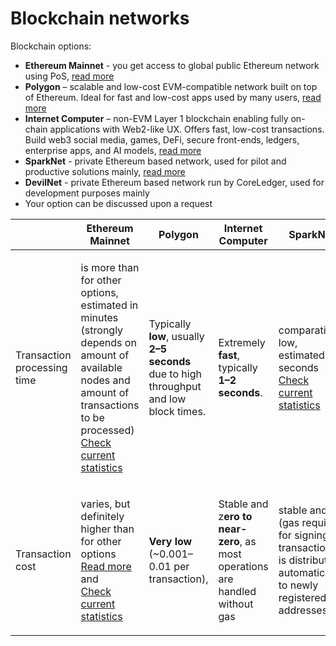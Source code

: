 # Blockchain networks

Blockchain options:

* **Ethereum Mainnet** - you get access to global public Ethereum network using PoS, [read more](https://ethereum.org/en/enterprise/#private-vs-public)
* **Polygon** – scalable and low-cost EVM-compatible network built on top of Ethereum. Ideal for fast and low-cost apps used by many users, [read more](https://polygon.technology/)
* **Internet Computer** – non-EVM Layer 1 blockchain enabling fully on-chain applications with Web2-like UX. Offers fast, low-cost transactions. Build web3 social media, games, DeFi, secure front-ends, ledgers, enterprise apps, and AI models, [read more](https://internetcomputer.org/)
* **SparkNet** - private Ethereum based network, used for pilot and productive solutions mainly, [read more](https://sparknet.online/)
* **DevilNet** - private Ethereum based network run by CoreLedger, used for development purposes mainly
* Your option can be discussed upon a request

|                             | Ethereum Mainnet                                                                                                                                                                                                       | Polygon                                                                                                                     | Internet Computer                                                            | SparkNet                                                                                                                           | DevilNet                                                                                                        |
| --------------------------- | ---------------------------------------------------------------------------------------------------------------------------------------------------------------------------------------------------------------------- | --------------------------------------------------------------------------------------------------------------------------- | ---------------------------------------------------------------------------- | ---------------------------------------------------------------------------------------------------------------------------------- | --------------------------------------------------------------------------------------------------------------- |
| Transaction processing time | <p>is more than for other options, estimated in minutes (strongly depends on amount of available nodes and amount of transactions to be processed)<br><a href="https://etherscan.io/">Check current statistics</a></p> | <p>Typically <strong>low</strong>, usually <strong>2–5 seconds</strong> due to high throughput and low block times.<br></p> | Extremely **fast**, typically **1–2 seconds**.                               | <p>comparatively low, estimated in seconds<br><a href="https://netstats-sparknet.coreledger.net/">Check current statistics</a></p> | comparatively low, estimated in seconds, but more than in SparkNet                                              |
| Transaction cost            | <p>varies, but definitely higher than for other options<br><a href="https://ethereum.org/en/developers/docs/gas/">Read more</a> and<br><a href="https://etherscan.io/">Check current statistics</a></p>                | **Very low** (\~$0.001–$0.01 per transaction),                                                                              | Stable and z**ero to near-zero**, as most operations are handled without gas | stable and 0 (gas required for signing transactions is distributed automatically to newly registered addresses)                    | stable and 0 (gas required for signing transactions is distributed automatically to newly registered addresses) |
